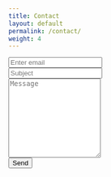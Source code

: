 ```yaml
---
title: Contact
layout: default
permalink: /contact/
weight: 4
---
```

<form role="form" class="col-md-6" action="https://getsimpleform.com/messages?form_api_token=1cf260bb638e0966e21f4b2e2fb0815c" method="post">
    <div class="form-group">
      <!--<label for="email">Email address</label>-->
      <input name="email" type="email" class="form-control text-input input" id="email" placeholder="Enter email">
    </div>
    <div class="form-group">
      <!--<label for="subject">Subject</label>-->
      <input name="Subject" type="text" class="form-control text-input input" id="subject" placeholder="Subject">
    </div>
    <div class="form-group">
      <!--<label for="message">Message</label>-->
      <textarea name="message" type="text" class="form-control textarea input" id="message" placeholder="Message" rows="10"></textarea>
    </div>
    <button type="submit" class="btn btn--primary btn--form">Send</button>
  </form>